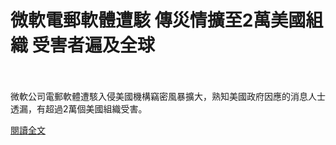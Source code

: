 # 微軟電郵軟體遭駭 傳災情擴至2萬美國組織 受害者遍及全球

<!--more-->
<!--71-->
<br><br/>
微軟公司電郵軟體遭駭入侵美國機構竊密風暴擴大，熟知美國政府因應的消息人士透漏，有超過2萬個美國組織受害。

[閱讀全文](https://www.cna.com.tw/news/firstnews/202103060031.aspx)


